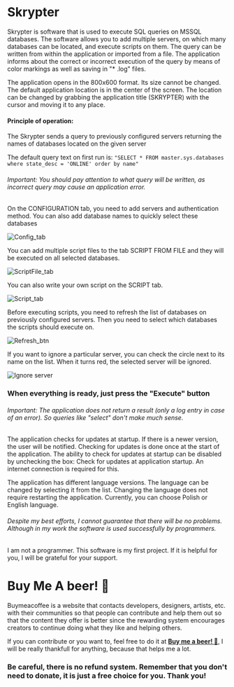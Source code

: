# Skrypter
Skrypter is software that is used to execute SQL queries on MSSQL databases. The software allows you to add multiple servers, on which many databases can be located, and execute scripts on them. The query can be written from within the application or imported from a file. The application informs about the correct or incorrect execution of the query by means of color markings as well as saving in "* .log" files.

The application opens in the 800x600 format. Its size cannot be changed. The default application location is in the center of the screen. The location can be changed by grabbing the application title (SKRYPTER) with the cursor and moving it to any place.

#### Principle of operation:

The Skrypter sends a query to previously configured servers returning the names of databases located on the given server

The default query text on first run is:
`"SELECT * FROM master.sys.databases where state_desc = 'ONLINE' order by name"`
###### Important: You should pay attention to what query will be written, as incorrect query may cause an application error.

On the CONFIGURATION tab, you need to add servers and authentication method. You can also add database names to quickly select these databases

![Config_tab](https://i.imgur.com/UMkvyFn.png)

You can add multiple script files to the tab SCRIPT FROM FILE and they will be executed on all selected databases.

![ScriptFile_tab](https://i.imgur.com/6zIg8PT.png)

You can also write your own script on the SCRIPT tab.

![Script_tab](https://i.imgur.com/zN6V1uG.png)

Before executing scripts, you need to refresh the list of databases on previously configured servers. Then you need to select which databases the scripts should execute on.

![Refresh_btn](https://i.imgur.com/CBWvySA.png)

If you want to ignore a particular server, you can check the circle next to its name on the list. When it turns red, the selected server will be ignored.

![Ignore server](https://i.imgur.com/MH0UxIB.png)



### When everything is ready, just press the "Execute" button

###### Important: The application does not return a result (only a log entry in case of an error). So queries like "select" don't make much sense.

The application checks for updates at startup. If there is a newer version, the user will be notified. Checking for updates is done once at the start of the application. The ability to check for updates at startup can be disabled by unchecking the box: Check for updates at application startup. An internet connection is required for this.

The application has different language versions. The language can be changed by selecting it from the list. Changing the language does not require restarting the application. Currently, you can choose Polish or English language.

###### Despite my best efforts, I cannot guarantee that there will be no problems. Although in my work the software is used successfully by programmers.

I am not a programmer. This software is my first project. If it is helpful for you, I will be grateful for your support.

# Buy Me A beer! 🍺

Buymeacoffee is a website that contacts developers, designers, artists, etc. with their communities so that people can contribute and help them out so that the content they offer is better since the rewarding system encourages creators to continue doing what they like and helping others.

If you can contribute or you want to, feel free to do it at [__Buy me a beer! :beer:__](https://www.buymeacoffee.com/pawelm), I will be really thankfull for anything, because that helps me a lot.
### Be careful, there is no refund system. Remember that you don't need to donate, it is just a free choice for you. Thank you!
